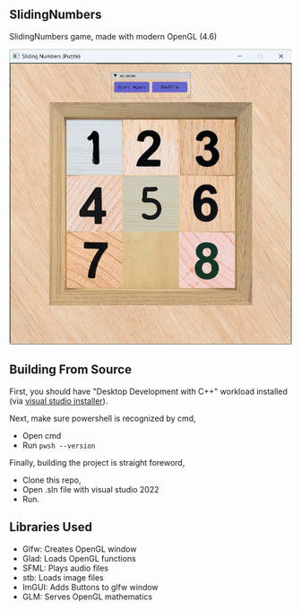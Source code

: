 ## SlidingNumbers

SlidingNumbers game, made with modern OpenGL (4.6)

![Demo](./images/demo.png)


## Building From Source

First, you should have "Desktop Development with C++" workload installed (via [visual studio installer](https://learn.microsoft.com/en-us/cpp/build/vscpp-step-0-installation?view=msvc-170#step-4---choose-workloads)).

Next, make sure powershell is recognized by cmd,
- Open cmd
- Run `pwsh --version`

Finally, building the project is straight foreword,
- Clone this repo, 
- Open .sln file with visual studio 2022 
- Run.

## Libraries Used

- Glfw: Creates OpenGL window
- Glad: Loads OpenGL functions
- SFML: Plays audio files
- stb: Loads image files
- ImGUI: Adds Buttons to glfw window
- GLM: Serves OpenGL mathematics